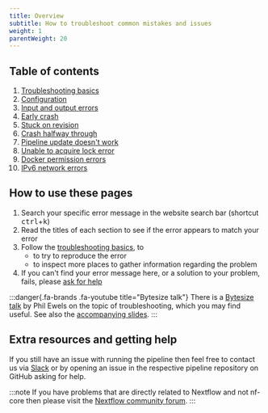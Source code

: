 ```yaml
---
title: Overview
subtitle: How to troubleshoot common mistakes and issues
weight: 1
parentWeight: 20
---
```


## Table of contents

1. [Troubleshooting basics](/docs/usage/troubleshooting/basics)
1. [Configuration](/docs/usage/troubleshooting/configuration)
1. [Input and output errors](/docs/usage/troubleshooting/input_output)
1. [Early crash](/docs/usage/troubleshooting/early_crash)
1. [Stuck on revision](/docs/usage/troubleshooting/stuck_on_revision)
1. [Crash halfway through](/docs/usage/troubleshooting/crash_halfway)
1. [Pipeline update doesn't work](/docs/usage/troubleshooting/update_does_not_work)
1. [Unable to acquire lock error](/docs/usage/troubleshooting/aquire_lock_error)
1. [Docker permission errors](/docs/usage/troubleshooting/docker_permissions)
1. [IPv6 network errors](/docs/usage/troubleshooting/ipv6)

## How to use these pages

1. Search your specific error message in the website search bar (shortcut <kbd class="text-small">ctrl</kbd>+<kbd class="text-small">k</kbd>)
2. Read the titles of each section to see if the error appears to match your error
3. Follow the [troubleshooting basics](/docs/usage/troubleshooting/basics), to
   - to try to reproduce the error
   - to inspect more places to gather information regarding the problem
4. If you can't find your error message here, or a solution to your problem, fails, please [ask for help](#extra-resources-and-getting-help)

:::danger{.fa-brands .fa-youtube title="Bytesize talk"}
There is a [Bytesize talk](https://www.youtube.com/embed/z9n2F4ByIkY) by Phil Ewels on the topic of troubleshooting, which you may find useful.
See also the [accompanying slides](https://widgets.figshare.com/articles/19382933/embed?show_title=1).
:::

## Extra resources and getting help

If you still have an issue with running the pipeline then feel free to contact us via [Slack](https://nf-co.re/join/slack) or by opening an issue in the respective pipeline repository on GitHub asking for help.

:::note
If you have problems that are directly related to Nextflow and not nf-core then please visit the [Nextflow community forum](https://community.seqera.io/c/nextflow/5).
:::
